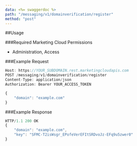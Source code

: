 ```yaml
---
data: <%= swaggerdoc %>
path: "/messaging/v1/domainverification/register"
method: "post"
---
```

##Usage

###Required Marketing Cloud Permissions
* Administration, Access

###Example Request
```js
Host: https://YOUR_SUBDOMAIN.rest.marketingcloudapis.com
POST /messaging/v1/domainverification/register
Content-Type: application/json
Authorization: Bearer YOUR_ACCESS_TOKEN

{
    "domain": "example.com"
}
```

###Example Response
```js
HTTP/1.1 200 OK
{
    "domain": "example.com",
    "key": "SFMC-T2isWsgr_EPofeVerEFItSRDvoJz-EFq9u5zwer0"
}
```
